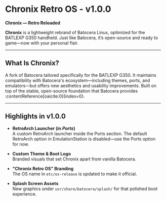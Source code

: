 # Chronix Retro OS - v1.0.0  
**Chronix — Retro Reloaded**  

**Chronix** is a lightweight rebrand of Batocera Linux, optimized for the BATLEXP G350 handheld. Just like Batocera, it’s open-source and ready to game—now with your personal flair.

---

##  What Is Chronix?  
A fork of Batocera tailored specifically for the BATLEXP G350. It maintains compatibility with Batocera's ecosystem—including themes, ports, and emulators—but offers new aesthetics and usability improvements. Built on top of the stable, open-source foundation that Batocera provides :contentReference[oaicite:0]{index=0}.

---

##  Highlights in v1.0.0  
- **RetroArch Launcher (in *Ports*)**  
   A custom RetroArch launcher inside the Ports section. The default RetroArch option in EmulationStation is disabled—use the Ports option for now.

- **Custom Theme & Boot Logo**  
   Branded visuals that set Chronix apart from vanilla Batocera.

- **"Chronix Retro OS" Branding**  
   The OS name in `etc/os-release` is updated to make it official.

- **Splash Screen Assets**  
   New graphics under `usr/share/batocera/splash/` for that polished boot experience.
